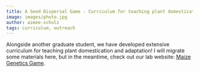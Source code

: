 ```yaml
---
title: A Seed Dispersal Game - Curriculum for teaching plant domestication and adaptation
image: images/photo.jpg
author: aimee-schulz
tags: curriculum, outreach
---
```


Alongside another graduate student, we have developed extensive curriculum for teaching plant domestication and adaptation!
I will migrate some materials here, but in the meantime, check out our lab website: <a href="https://www.maizegenetics.net/game" target="_blank">Maize Genetics Game</a>.

